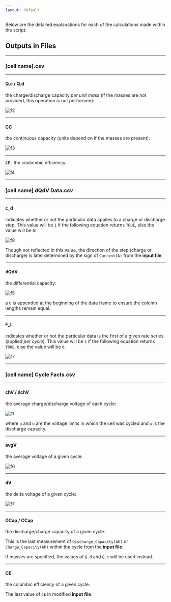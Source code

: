 ```yaml
---
layout: default
---
```


Below are the detailed explanations for each of the calculations made within the script:

## Outputs in Files

---

### [cell name].csv

---

#### Q.c / Q.d
the charge/discharge capacity *per unit mass* (if the masses are not provided, this operation is not performed):

![f2][Q mass equation]

---

#### CC
the continuous capacity (units depend on if the masses are present):

![f3][CC equation]

---

**`CE`** : the coulombic efficiency:

![f4][CE equation]

---

### [cell name] dQdV Data.csv

---

#### c_d
indicates whether or not the particular data applies to a charge or discharge step, This value will be `1` if the following equation returns `TRUE`, else the value will be `0`:

![f8][c_d equation]

Though not reflected in this value, the direction of the step (charge or discharge) is later determined by the sign of `Current(A)` from the **input file**.

---

#### dQdV
the differential capacity:

![f5][dQdV equation]

a `0` is appended at the beginning of the data frame to ensure the column lengths remain equal.

---

#### F_L
indicates whether or not the particular data is the first of a given rate series (applied *per cycle*). This value will be `1` if the following equation returns `TRUE`, else the value will be `0`:

![f7][F_L equation]

---

### [cell name] Cycle Facts.csv

---

#### chV / dchV
the average charge/discharge voltage of each cycle:

![f1][chV equation]

where `a` and `b` are the voltage limits in which the cell was cycled and `x` is the discharge capacity.

---

#### avgV
the average voltage of a given cycle:

![f6][avgV equation]

---

#### dV
the delta voltage of a given cycle:

![f7][dV equation]

---

#### DCap / CCap
the discharge/charge capacity of a given cycle.

This is the last measurement of `Discharge_Capacity(Ah)` or `Charge_Capacity(Ah)` within the cycle from the **input file**.

If masses are specified, the values of `Q.d` and `Q.c` will be used instead.

---

#### CE
the columbic efficiency of a given cycle.

The last value of `CE` in modified **input file**.

[chV equation]: http://mathurl.com/render.cgi?chV%20%3D%20%5Cfrac%7B1%7D%7Ba%20+%20b%7D%20%5Cint_a%5Eb%20f%28x%29%20%20%5Cmathrm%7Bd%7Dx%5Cnocache

[Q mass equation]: http://mathurl.com/render.cgi?Q%20%3D%20%5Cfrac%7BRaw%20%5C%20Capacity%20%5C%20%28Ah%29%7D%7Bmass%20%5C%20%28g%29%7D%5Cnocache

[CC equation]: http://mathurl.com/render.cgi?CC%20%3D%20Charge%20%5C%20Capacity%20%5C%20%28Ah%20%5C%20or%20%5C%20%5Cfrac%7BmAh%7D%7Bg%7D%29%20-%20Discharge%20%5C%20Capacity%20%5C%20%28Ah%20%5C%20or%20%5C%20%5Cfrac%7BmAh%7D%7Bg%7D%29%5Cnocache

[CE equation]: http://mathurl.com/render.cgi?CE%20%3D%20%5Cfrac%7BDischarge%20%5C%20Capacity%20%5C%20%28Ah%29%7D%7BCharge%20%5C%20Capacity%20%5C%20%28Ah%29%7D%5Cnocache

[dQdV equation]: http://mathurl.com/render.cgi?dQdV%20%3D%20%5Cfrac%7BPresent%20%5C%20Discharge%20%5C%20Capacity%20%5C%20%28Ah%29%20%5C%20-%20%5C%20Previous%20%5C%20Discharge%20%5C%20Capacity%20%5C%20Measurement%20%5C%20%28Ah%29%7D%7BPresent%20%5C%20Voltage%20%5C%20%28V%29%20%5C%20-%20%5C%20Previous%20%5C%20Voltage%20%5C%20%28V%29%7D%5Cnocache

[avgV equation]: http://mathurl.com/render.cgi?avgV%20%3D%20%5Cfrac%7BchV%20+%20dchV%7D%7B2%7D%5Cnocache

[dV equation]: http://mathurl.com/render.cgi?dV%20%3D%20chV%20-%20dchV%5Cnocache

[F_L equation]: http://mathurl.com/render.cgi?Present%20%5C%20Current%20%5C%20%28A%29%20%5C%20-%20%5C%20Previous%20%5C%20Current%20%5C%20%28A%29%20%3E%200.0005%0A%5Cnocache

[c_d equation]: http://mathurl.com/render.cgi?%5Cmid%20Last%20%5C%20Voltage%20%5C%20Measurement%20%5C%20%28V%29%20%5C%20-%20%5C%20First%20%5C%20Voltage%20%5C%20Measurement%20%5C%20%28V%29%20%5Cmid%20%5C%20%3E%200.5%5Cnocache
